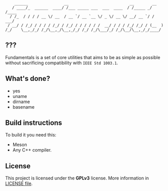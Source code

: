 ```
    ______                __                           __        __    
   / ____/_  ______  ____/ /___ _____ ___  ___  ____  / /_____ _/ /____
  / /_  / / / / __ \/ __  / __ `/ __ `__ \/ _ \/ __ \/ __/ __ `/ / ___/
 / __/ / /_/ / / / / /_/ / /_/ / / / / / /  __/ / / / /_/ /_/ / (__  ) 
/_/    \__,_/_/ /_/\__,_/\__,_/_/ /_/ /_/\___/_/ /_/\__/\__,_/_/____/  
```

## ???
Fundamentals is a set of core utilities that aims to be as simple as possible
without sacrificing compatibility with `IEEE Std 1003.1`.

## What's done?
 - yes
 - uname
 - dirname
 - basename

## Build instructions
To build it you need this:
 - Meson
 - Any C++ compiler.

## License
This project is licensed under the **GPLv3** license.
More information in [LICENSE file](LICENSE).

